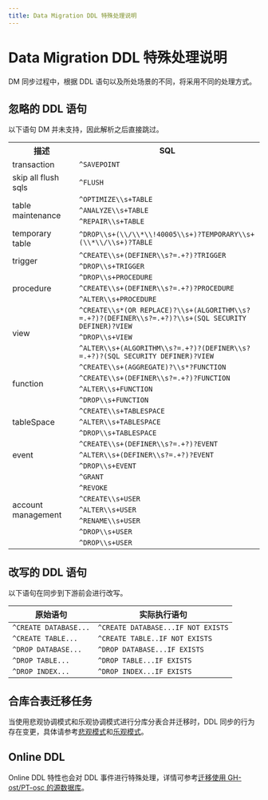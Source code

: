 ```yaml
---
title: Data Migration DDL 特殊处理说明
---
```


# Data Migration DDL 特殊处理说明

DM 同步过程中，根据 DDL 语句以及所处场景的不同，将采用不同的处理方式。

## 忽略的 DDL 语句

以下语句 DM 并未支持，因此解析之后直接跳过。

<table>
    <tr>
        <th>描述</th>
        <th>SQL</th>
    </tr>
    <tr>
        <td>transaction</td>
        <td><code>^SAVEPOINT</code></td>
    </tr>
    <tr>
        <td>skip all flush sqls</td>
        <td><code>^FLUSH</code></td>
    </tr>
    <tr>
        <td rowspan="3">table maintenance</td>
        <td><code>^OPTIMIZE\\s+TABLE</code></td>
    </tr>
    <tr>
        <td><code>^ANALYZE\\s+TABLE</code></td>
    </tr>
    <tr>
        <td><code>^REPAIR\\s+TABLE</code></td>
    </tr>
    <tr>
        <td>temporary table</td>
        <td><code>^DROP\\s+(\\/\\*\\!40005\\s+)?TEMPORARY\\s+(\\*\\/\\s+)?TABLE</code></td>
    </tr>
    <tr>
        <td rowspan="2">trigger</td>
        <td><code>^CREATE\\s+(DEFINER\\s?=.+?)?TRIGGER</code></td>
    </tr>
    <tr>
        <td><code>^DROP\\s+TRIGGER</code></td>
    </tr>
    <tr>
        <td rowspan="3">procedure</td>
        <td><code>^DROP\\s+PROCEDURE</code></td>
    </tr>
    <tr>
        <td><code>^CREATE\\s+(DEFINER\\s?=.+?)?PROCEDURE</code></td>
    </tr>
    <tr>
        <td><code>^ALTER\\s+PROCEDURE</code></td>
    </tr>
    <tr>
        <td rowspan="3">view</td>
        <td><code>^CREATE\\s*(OR REPLACE)?\\s+(ALGORITHM\\s?=.+?)?(DEFINER\\s?=.+?)?\\s+(SQL SECURITY DEFINER)?VIEW</code></td>
    </tr>
    <tr>
        <td><code>^DROP\\s+VIEW</code></td>
    </tr>
    <tr>
        <td><code>^ALTER\\s+(ALGORITHM\\s?=.+?)?(DEFINER\\s?=.+?)?(SQL SECURITY DEFINER)?VIEW</code></td>
    </tr>
    <tr>
        <td rowspan="4">function</td>
        <td><code>^CREATE\\s+(AGGREGATE)?\\s*?FUNCTION</code></td>
    </tr>
    <tr>
        <td><code>^CREATE\\s+(DEFINER\\s?=.+?)?FUNCTION</code></td>
    </tr>
    <tr>
        <td><code>^ALTER\\s+FUNCTION</code></td>
    </tr>
    <tr>
        <td><code>^DROP\\s+FUNCTION</code></td>
    </tr>
    <tr>
        <td rowspan="3">tableSpace</td>
        <td><code>^CREATE\\s+TABLESPACE</code></td>
    </tr>
    <tr>
        <td><code>^ALTER\\s+TABLESPACE</code></td>
    </tr>
    <tr>
        <td><code>^DROP\\s+TABLESPACE</code></td>
    </tr>
    <tr>
        <td rowspan="3">event</td>
        <td><code>^CREATE\\s+(DEFINER\\s?=.+?)?EVENT</code></td>
    </tr>
    <tr>
        <td><code>^ALTER\\s+(DEFINER\\s?=.+?)?EVENT</code></td>
    </tr>
    <tr>
        <td><code>^DROP\\s+EVENT</code></td>
    </tr>
    <tr>
        <td rowspan="7">account management</td>
        <td><code>^GRANT</code></td>
    </tr>
    <tr>
        <td><code>^REVOKE</code></td>
    </tr>
    <tr>
        <td><code>^CREATE\\s+USER</code></td>
    </tr>
    <tr>
        <td><code>^ALTER\\s+USER</code></td>
    </tr>
    <tr>
        <td><code>^RENAME\\s+USER</code></td>
    </tr>
    <tr>
        <td><code>^DROP\\s+USER</code></td>
    </tr>
    <tr>
        <td><code>^DROP\\s+USER</code></td>
    </tr>
</table>

## 改写的 DDL 语句

以下语句在同步到下游前会进行改写。

|原始语句|实际执行语句|
|-|-|
|`^CREATE DATABASE...`|`^CREATE DATABASE...IF NOT EXISTS`|
|`^CREATE TABLE...`|`^CREATE TABLE..IF NOT EXISTS`|
|`^DROP DATABASE...`|`^DROP DATABASE...IF EXISTS`|
|`^DROP TABLE...`|`^DROP TABLE...IF EXISTS`|
|`^DROP INDEX...`|`^DROP INDEX...IF EXISTS`|

## 合库合表迁移任务

当使用悲观协调模式和乐观协调模式进行分库分表合并迁移时，DDL 同步的行为存在变更，具体请参考[悲观模式](/dm/feature-shard-merge-pessimistic.md)和[乐观模式](/dm/feature-shard-merge-optimistic.md)。

## Online DDL

Online DDL 特性也会对 DDL 事件进行特殊处理，详情可参考[迁移使用 GH-ost/PT-osc 的源数据库](/dm/feature-online-ddl.md)。

